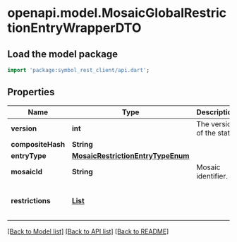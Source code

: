 # openapi.model.MosaicGlobalRestrictionEntryWrapperDTO

## Load the model package
```dart
import 'package:symbol_rest_client/api.dart';
```

## Properties
Name | Type | Description | Notes
------------ | ------------- | ------------- | -------------
**version** | **int** | The version of the state | 
**compositeHash** | **String** |  | 
**entryType** | [**MosaicRestrictionEntryTypeEnum**](MosaicRestrictionEntryTypeEnum.md) |  | 
**mosaicId** | **String** | Mosaic identifier. | 
**restrictions** | [**List<MosaicGlobalRestrictionEntryDTO>**](MosaicGlobalRestrictionEntryDTO.md) |  | [default to const []]

[[Back to Model list]](../README.md#documentation-for-models) [[Back to API list]](../README.md#documentation-for-api-endpoints) [[Back to README]](../README.md)


